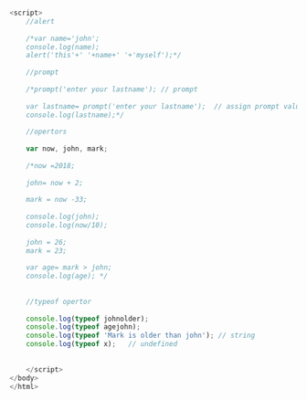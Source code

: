 
<!doctype html>
<html>
<head>
<meta charset="utf-8">
<title>javascript reference</title>
</head>

<body>
	
```Javascript

<script>
	//alert
	
	/*var name='john';
	console.log(name);
	alert('this'+' '+name+' '+'myself');*/
	
	//prompt
	
	/*prompt('enter your lastname'); // prompt
	
	var lastname= prompt('enter your lastname');  // assign prompt value to variable
	console.log(lastname);*/
	
	//opertors
	
	var now, john, mark;
	
	/*now =2018;
	
	john= now + 2;
	
	mark = now -33;
	
	console.log(john);
	console.log(now/10); 
	
	john = 26;
	mark = 23;
	
	var age= mark > john;
	console.log(age); */
	
	
	//typeof opertor
	
	console.log(typeof johnolder);
	console.log(typeof agejohn);
	console.log(typeof 'Mark is older than john'); // string
	console.log(typeof x);   // undefined
	
	
	</script>
</body>
</html>
```
